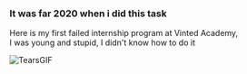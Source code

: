<H3>It was far 2020 when i did this task</h3>

Here is my first failed internship program at Vinted Academy,
<br>I was young and stupid, I didn't know how to do it<br>

![TearsGIF](https://user-images.githubusercontent.com/57506521/166099076-08f9759c-4770-4153-968c-8245fcb14825.gif)
<The time has come when I understood how it works and was able to remake my code>

